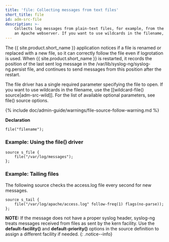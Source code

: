 ```yaml
---
title: 'file: Collecting messages from text files'
short_title: file
id: adm-src-file
description: >-
    Collects log messages from plain-text files, for example, from the logfiles of
    an Apache webserver. If you want to use wildcards in the filename, use the [[wildcard-file() source|adm-src-wild]].
---
```


The {{ site.product.short_name }} application notices if a file is renamed or replaced with
a new file, so it can correctly follow the file even if logrotation is
used. When {{ site.product.short_name }} is restarted, it records the position of the last
sent log message in the /var/lib/syslog-ng/syslog-ng.persist file, and
continues to send messages from this position after the restart.

The file driver has a single required parameter specifying the file to
open. If you want to use wildcards in the filename, use the [[wildcard-file() source|adm-src-wild]].
For the list of available optional parameters, see file() source options.

{% include doc/admin-guide/warnings/file-source-follow-warning.md %}

**Declaration**

```config
file("filename");
```

### Example: Using the file() driver

```config
source s_file {
    file("/var/log/messages");
};
```

### Example: Tailing files

The following source checks the access.log file every second for new
messages.

```config
source s_tail {
    file("/var/log/apache/access.log" follow-freq(1) flags(no-parse));
};
```

**NOTE:** If the message does not have a proper syslog header, syslog-ng
treats messages received from files as sent by the kern facility. Use
the **default-facility()** and **default-priority()** options in the
source definition to assign a different facility if needed.
{: .notice--info}

